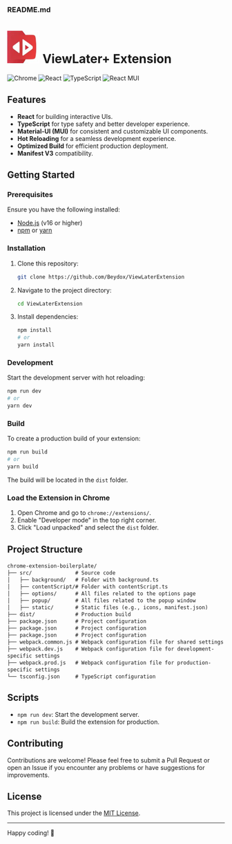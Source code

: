 ### README.md
# <img src="https://github.com/Beydox/ViewLaterExtension/blob/master/src/static/icon.png" height="75"/> ViewLater+ Extension
![Chrome](https://img.shields.io/badge/Chrome-Extension-red?logo=googlechrome)
![React](https://img.shields.io/badge/React-18.0+-blue?logo=react)
![TypeScript](https://img.shields.io/badge/TypeScript-4.0+-blue?logo=typescript)
![React MUI](https://img.shields.io/badge/React%20MUI%206.4.4-turkuaz?logo=React%20MUI)
## Features

- **React** for building interactive UIs.
- **TypeScript** for type safety and better developer experience.
- **Material-UI (MUI)** for consistent and customizable UI components.
- **Hot Reloading** for a seamless development experience.
- **Optimized Build** for efficient production deployment.
- **Manifest V3** compatibility.

## Getting Started

### Prerequisites

Ensure you have the following installed:

- [Node.js](https://nodejs.org/) (v16 or higher)
- [npm](https://www.npmjs.com/) or [yarn](https://yarnpkg.com/)

### Installation

1. Clone this repository:
   ```bash
   git clone https://github.com/Beydox/ViewLaterExtension
   

2. Navigate to the project directory:
   ```bash
   cd ViewLaterExtension
   ```

3. Install dependencies:
   ```bash
   npm install
   # or
   yarn install
   ```

### Development

Start the development server with hot reloading:

```bash
npm run dev
# or
yarn dev
```

### Build

To create a production build of your extension:

```bash
npm run build
# or
yarn build
```

The build will be located in the `dist` folder.

### Load the Extension in Chrome

1. Open Chrome and go to `chrome://extensions/`.
2. Enable "Developer mode" in the top right corner.
3. Click "Load unpacked" and select the `dist` folder.

## Project Structure

```
chrome-extension-boilerplate/
├── src/              # Source code
│   ├── background/   # Folder with background.ts
│   ├── contentScript/# Folder with contentScript.ts
│   ├── options/      # All files related to the options page
│   ├── popup/        # All files related to the popup window
│   ├── static/       # Static files (e.g., icons, manifest.json)
├── dist/             # Production build
├── package.json      # Project configuration
├── package.json      # Project configuration
├── package.json      # Project configuration
├── webpack.common.js # Webpack configuration file for shared settings
├── webpack.dev.js    # Webpack configuration file for development-specific settings
├── webpack.prod.js   # Webpack configuration file for production-specific settings
└── tsconfig.json     # TypeScript configuration

```

## Scripts

- `npm run dev`: Start the development server.
- `npm run build`: Build the extension for production.


## Contributing

Contributions are welcome! Please feel free to submit a Pull Request or open an Issue if you encounter any problems or have suggestions for improvements.

## License

This project is licensed under the [MIT License](./LICENSE).


---

Happy coding! 🚀
```

